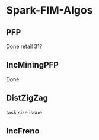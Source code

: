 # Spark-FIM-Algos

## PFP
Done
retail 31?

## IncMiningPFP
Done

## DistZigZag
task size issue

## IncFreno
